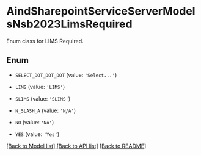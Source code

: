 # AindSharepointServiceServerModelsNsb2023LimsRequired

Enum class for LIMS Required.

## Enum

* `SELECT_DOT_DOT_DOT` (value: `'Select...'`)

* `LIMS` (value: `'LIMS'`)

* `SLIMS` (value: `'SLIMS'`)

* `N_SLASH_A` (value: `'N/A'`)

* `NO` (value: `'No'`)

* `YES` (value: `'Yes'`)

[[Back to Model list]](../README.md#documentation-for-models) [[Back to API list]](../README.md#documentation-for-api-endpoints) [[Back to README]](../README.md)


